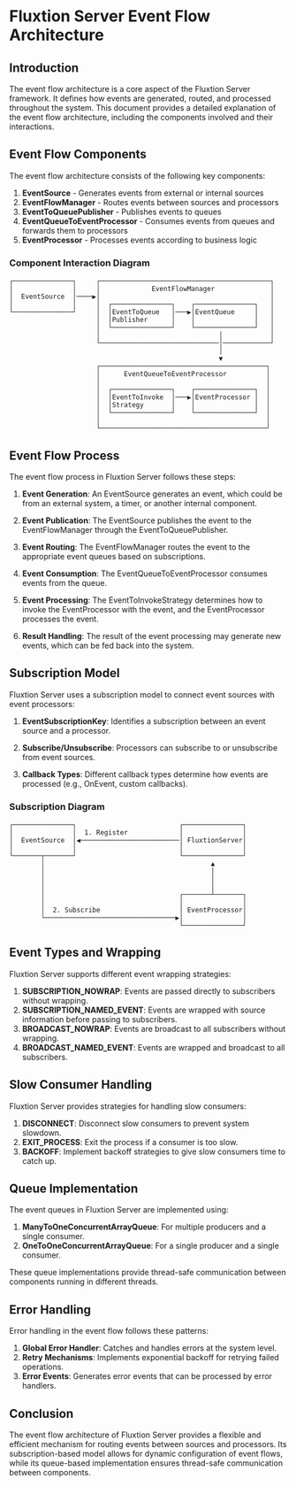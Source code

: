 # Fluxtion Server Event Flow Architecture

## Introduction

The event flow architecture is a core aspect of the Fluxtion Server framework. It defines how events are generated, routed, and processed throughout the system. This document provides a detailed explanation of the event flow architecture, including the components involved and their interactions.

## Event Flow Components

The event flow architecture consists of the following key components:

1. **EventSource** - Generates events from external or internal sources
2. **EventFlowManager** - Routes events between sources and processors
3. **EventToQueuePublisher** - Publishes events to queues
4. **EventQueueToEventProcessor** - Consumes events from queues and forwards them to processors
5. **EventProcessor** - Processes events according to business logic

### Component Interaction Diagram

```
┌───────────────┐     ┌───────────────────────────────────────────┐
│               │     │             EventFlowManager              │
│  EventSource  │────▶│                                           │
│               │     │  ┌───────────────┐    ┌───────────────┐   │
└───────────────┘     │  │EventToQueue   │───▶│EventQueue     │   │
                      │  │Publisher      │    │               │   │
                      │  └───────────────┘    └───────────────┘   │
                      │                              │            │
                      └──────────────────────────────│────────────┘
                                                     │
                                                     ▼
                      ┌──────────────────────────────────────────┐
                      │      EventQueueToEventProcessor          │
                      │                                          │
                      │  ┌───────────────┐    ┌───────────────┐  │
                      │  │EventToInvoke  │───▶│EventProcessor │  │
                      │  │Strategy       │    │               │  │
                      │  └───────────────┘    └───────────────┘  │
                      │                                          │
                      └──────────────────────────────────────────┘
```

## Event Flow Process

The event flow process in Fluxtion Server follows these steps:

1. **Event Generation**: An EventSource generates an event, which could be from an external system, a timer, or another internal component.

2. **Event Publication**: The EventSource publishes the event to the EventFlowManager through the EventToQueuePublisher.

3. **Event Routing**: The EventFlowManager routes the event to the appropriate event queues based on subscriptions.

4. **Event Consumption**: The EventQueueToEventProcessor consumes events from the queue.

5. **Event Processing**: The EventToInvokeStrategy determines how to invoke the EventProcessor with the event, and the EventProcessor processes the event.

6. **Result Handling**: The result of the event processing may generate new events, which can be fed back into the system.

## Subscription Model

Fluxtion Server uses a subscription model to connect event sources with event processors:

1. **EventSubscriptionKey**: Identifies a subscription between an event source and a processor.

2. **Subscribe/Unsubscribe**: Processors can subscribe to or unsubscribe from event sources.

3. **Callback Types**: Different callback types determine how events are processed (e.g., OnEvent, custom callbacks).

### Subscription Diagram

```
┌───────────────┐                          ┌───────────────┐
│               │  1. Register             │               │
│  EventSource  │◀─────────────────────────│ FluxtionServer│
│               │                          │               │
└───────┬───────┘                          └───────────────┘
        │                                          ▲
        │                                          │
        │                                          │
        │                                          │
        │                                  ┌───────┴───────┐
        │                                  │               │
        │  2. Subscribe                    │ EventProcessor│
        └─────────────────────────────────▶│               │
                                           └───────────────┘
```

## Event Types and Wrapping

Fluxtion Server supports different event wrapping strategies:

1. **SUBSCRIPTION_NOWRAP**: Events are passed directly to subscribers without wrapping.
2. **SUBSCRIPTION_NAMED_EVENT**: Events are wrapped with source information before passing to subscribers.
3. **BROADCAST_NOWRAP**: Events are broadcast to all subscribers without wrapping.
4. **BROADCAST_NAMED_EVENT**: Events are wrapped and broadcast to all subscribers.

## Slow Consumer Handling

Fluxtion Server provides strategies for handling slow consumers:

1. **DISCONNECT**: Disconnect slow consumers to prevent system slowdown.
2. **EXIT_PROCESS**: Exit the process if a consumer is too slow.
3. **BACKOFF**: Implement backoff strategies to give slow consumers time to catch up.

## Queue Implementation

The event queues in Fluxtion Server are implemented using:

1. **ManyToOneConcurrentArrayQueue**: For multiple producers and a single consumer.
2. **OneToOneConcurrentArrayQueue**: For a single producer and a single consumer.

These queue implementations provide thread-safe communication between components running in different threads.

## Error Handling

Error handling in the event flow follows these patterns:

1. **Global Error Handler**: Catches and handles errors at the system level.
2. **Retry Mechanisms**: Implements exponential backoff for retrying failed operations.
3. **Error Events**: Generates error events that can be processed by error handlers.

## Conclusion

The event flow architecture of Fluxtion Server provides a flexible and efficient mechanism for routing events between sources and processors. Its subscription-based model allows for dynamic configuration of event flows, while its queue-based implementation ensures thread-safe communication between components.